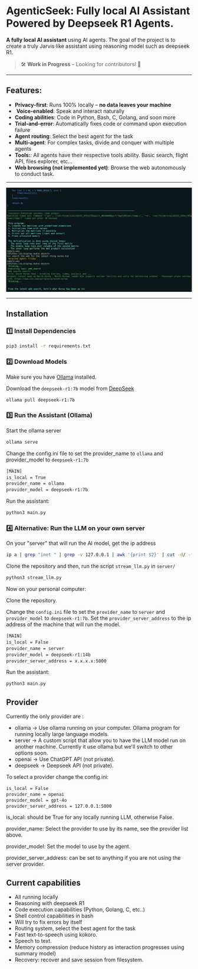 
# AgenticSeek: Fully local AI Assistant Powered by Deepseek R1 Agents.

**A fully local AI assistant** using AI agents. The goal of the project is to create a truly Jarvis like assistant using reasoning model such as deepseek R1. 

> 🛠️ **Work in Progress** – Looking for contributors! 🚀  
---

## Features:

-  **Privacy-first**: Runs 100% locally – **no data leaves your machine**  
- ️ **Voice-enabled**: Speak and interact naturally
- **Coding abilities**: Code in Python, Bash, C, Golang, and soon more
-  **Trial-and-error**: Automatically fixes code or command upon execution failure
- **Agent routing**: Select the best agent for the task
- **Multi-agent**: For complex tasks, divide and conquer with multiple agents
- **Tools:**: All agents have their respective tools ability. Basic search, flight API, files explorer, etc...
-  **Web browsing (not implemented yet)**: Browse the web autonomously to conduct task.

---

![demo](./media/demo_img.png)

---


## Installation  

### 1️⃣ **Install Dependencies**  
```sh
pip3 install -r requirements.txt
```

### 2️⃣ **Download Models**  

Make sure you have [Ollama](https://ollama.com/) installed.

Download the `deepseek-r1:7b` model from [DeepSeek](https://deepseek.com/models)

```sh
ollama pull deepseek-r1:7b
```

### 3️⃣ **Run the Assistant (Ollama)**  

Start the ollama server
```sh
ollama serve
```

Change the config.ini file to set the provider_name to `ollama` and provider_model to `deepseek-r1:7b`

```sh
[MAIN]
is_local = True
provider_name = ollama
provider_model = deepseek-r1:7b
```

Run the assistant:

```sh
python3 main.py
```

### 4️⃣ **Alternative: Run the LLM on your own server**  


On your "server" that will run the AI model, get the ip address

```sh
ip a | grep "inet " | grep -v 127.0.0.1 | awk '{print $2}' | cut -d/ -f1
```

Clone the repository and then, run the script `stream_llm.py` in `server/`

```sh
python3 stream_llm.py
```

Now on your personal computer:

Clone the repository.

Change the `config.ini` file to set the `provider_name` to `server` and `provider_model` to `deepseek-r1:7b`.
Set the `provider_server_address` to the ip address of the machine that will run the model.

```sh
[MAIN]
is_local = False
provider_name = server
provider_model = deepseek-r1:14b
provider_server_address = x.x.x.x:5000
```

Run the assistant:

```sh
python3 main.py
```

## Provider

Currently the only provider are :
- ollama -> Use ollama running on your computer. Ollama program for running locally large language models.
- server -> A custom script that allow you to have the LLM model run on another machine. Currently it use ollama but we'll switch to other options soon.
- openai -> Use ChatGPT API (not private).
- deepseek -> Deepseek API (not private).

To select a provider change the config.ini:

```
is_local = False
provider_name = openai
provider_model = gpt-4o
provider_server_address = 127.0.0.1:5000
```
is_local: should be True for any locally running LLM, otherwise False.

provider_name: Select the provider to use by its name, see the provider list above.

provider_model: Set the model to use by the agent.

provider_server_address: can be set to anything if you are not using the server provider.


## Current capabilities

- All running locally
- Reasoning with deepseek R1
- Code execution capabilities (Python, Golang, C, etc..)
- Shell control capabilities in bash
- Will try to fix errors by itself
- Routing system, select the best agent for the task
- Fast text-to-speech using kokoro.
- Speech to text.
- Memory compression (reduce history as interaction progresses using summary model) 
- Recovery: recover and save session from filesystem.
